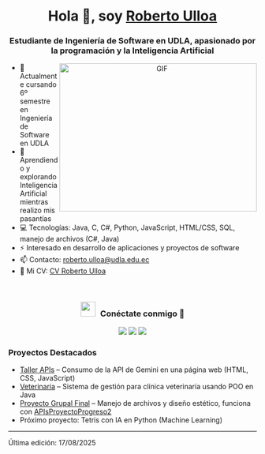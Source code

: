 <h1 align="center">Hola 👋, soy <a href="https://github.com/RobertoUlloaU" target="blank">Roberto Ulloa</a></h1>
<h3 align="center">Estudiante de Ingeniería de Software en UDLA, apasionado por la programación y la Inteligencia Artificial</h3>

<a target="_blank" align="center">
  <img align="right" height="300" width="400" alt="GIF" src="https://media.giphy.com/media/SWoSkN6DxTszqIKEqv/giphy.gif">
</a>

- 🔭 Actualmente cursando 6º semestre en Ingeniería de Software en UDLA
- 🌱 Aprendiendo y explorando Inteligencia Artificial mientras realizo mis pasantías
- 💻 Tecnologías: Java, C, C#, Python, JavaScript, HTML/CSS, SQL, manejo de archivos (C#, Java)
- ⚡ Interesado en desarrollo de aplicaciones y proyectos de software
- 📫 Contacto: roberto.ulloa@udla.edu.ec
- 📄 Mi CV: [CV Roberto Ulloa](https://github.com/RobertoUlloaU)

<br/>
<h3 align="center"> <img src="https://media.giphy.com/media/iY8CRBdQXODJSCERIr/giphy.gif" width="30" height="30" style="margin-right: 10px;">Conéctate conmigo 🤝 </h3>

<p align="center">
    <a target="_blank" href="https://www.linkedin.com/in/robertoulloa3/">
      <img src="https://img.icons8.com/doodle/40/000000/linkedin--v2.png"></a>
    <a target="_blank" href="https://github.com/RobertoUlloaU">
      <img src="https://img.icons8.com/doodle/40/000000/github--v1.png"></a>
    <a target="_blank" href="https://twitter.com/RobertoUlloaU">
      <img src="https://img.icons8.com/doodle/1x/twitter-squared--v2.png"></a>
</p>

### Proyectos Destacados
- [Taller APIs](https://github.com/RobertoUlloaU/TallerAPIs.git) – Consumo de la API de Gemini en una página web (HTML, CSS, JavaScript)
- [Veterinaria](https://github.com/RobertoUlloaU/Veterinaria.git) – Sistema de gestión para clínica veterinaria usando POO en Java
- [Proyecto Grupal Final](https://github.com/DANIEL450223/ProyectoGrupalFinal.git) – Manejo de archivos y diseño estético, funciona con [APIsProyectoProgreso2](https://github.com/DANIEL450223/APIsProyectoProgreso2.git)
- Próximo proyecto: Tetris con IA en Python (Machine Learning)  

---

Última edición: 17/08/2025

